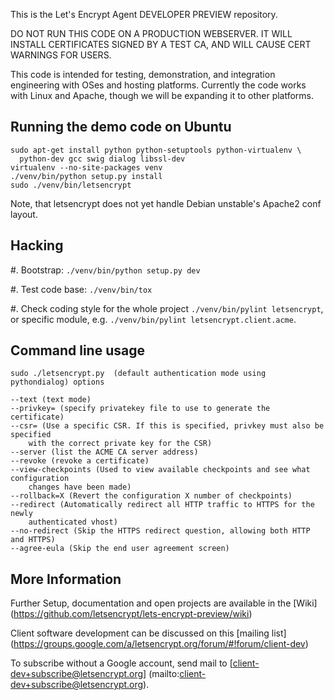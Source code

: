 This is the Let's Encrypt Agent DEVELOPER PREVIEW repository.

DO NOT RUN THIS CODE ON A PRODUCTION WEBSERVER.  IT WILL INSTALL CERTIFICATES
SIGNED BY A TEST CA, AND WILL CAUSE CERT WARNINGS FOR USERS.

This code is intended for testing, demonstration, and integration engineering
with OSes and hosting platforms.  Currently the code works with Linux and
Apache, though we will be expanding it to other platforms.

## Running the demo code on Ubuntu

```
sudo apt-get install python python-setuptools python-virtualenv \
  python-dev gcc swig dialog libssl-dev
virtualenv --no-site-packages venv
./venv/bin/python setup.py install
sudo ./venv/bin/letsencrypt
```

Note, that letsencrypt does not yet handle Debian unstable's Apache2
conf layout.

## Hacking

#. Bootstrap: `./venv/bin/python setup.py dev`

#. Test code base: `./venv/bin/tox`

#. Check coding style for the whole project `./venv/bin/pylint letsencrypt`,
   or specific module, e.g. `./venv/bin/pylint letsencrypt.client.acme`.

## Command line usage

```
sudo ./letsencrypt.py  (default authentication mode using pythondialog) options

--text (text mode)
--privkey= (specify privatekey file to use to generate the certificate)
--csr= (Use a specific CSR. If this is specified, privkey must also be specified
    with the correct private key for the CSR)
--server (list the ACME CA server address)
--revoke (revoke a certificate)
--view-checkpoints (Used to view available checkpoints and see what configuration
    changes have been made)
--rollback=X (Revert the configuration X number of checkpoints)
--redirect (Automatically redirect all HTTP traffic to HTTPS for the newly
    authenticated vhost)
--no-redirect (Skip the HTTPS redirect question, allowing both HTTP and HTTPS)
--agree-eula (Skip the end user agreement screen)
```

## More Information

Further Setup, documentation and open projects are available in the [Wiki]
(https://github.com/letsencrypt/lets-encrypt-preview/wiki)

Client software development can be discussed on this [mailing list]
(https://groups.google.com/a/letsencrypt.org/forum/#!forum/client-dev)

To subscribe without a Google account, send mail to
[client-dev+subscribe@letsencrypt.org]
(mailto:client-dev+subscribe@letsencrypt.org).
